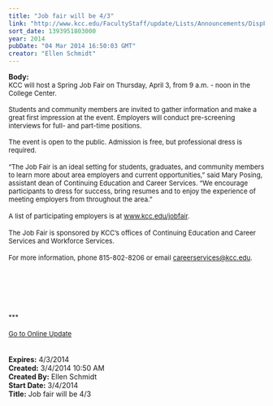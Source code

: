 ```yaml
---
title: "Job fair will be 4/3"
link: "http://www.kcc.edu/FacultyStaff/update/Lists/Announcements/DispForm.aspx?ID=1431"
sort_date: 1393951803000
year: 2014
pubDate: "04 Mar 2014 16:50:03 GMT"
creator: "Ellen Schmidt"
---
```


<div><b>Body:</b> <div class="ExternalClass7CE8B680EB894E308D497CC52A696405"><div>
<div><font size="2">KCC will host a Spring Job Fair on Thursday, April 3, from 9 a.m. - noon in the College Center. <br /><br />Students and community members are invited to gather information and make a great first impression at the event. Employers will conduct pre-screening interviews for full- and part-time positions. <br /><br />The event is open to the public. Admission is free, but professional dress is required.</font></div>
<div><font size="2"></font> </div>
<div><font size="2"></font></div>
<div><font size="2">“The Job Fair is an ideal setting for students, graduates, and community members to learn more about area employers and current opportunities,” said Mary Posing, assistant dean of Continuing Education and Career Services. “We encourage participants to dress for success, bring resumes and to enjoy the experience of meeting employers from throughout the area.”</font></div>
<div><font size="2"></font> </div>
<div><font size="2"></font></div>
<div><font size="2">A list of participating employers is at </font><a href="/jobfair"><font size="2">www.kcc.edu/jobfair</font></a><font size="2">. </font></div>
<div><font size="2"></font> </div>
<div><font size="2"></font></div>
<div><font size="2">The Job Fair is sponsored by KCC’s offices of Continuing Education and Career Services and Workforce Services.</font></div>
<div><br /><font size="2">For more information, phone 815-802-8206 or email </font><a href="mailto:careerservices@kcc.edu"><font size="2">careerservices@kcc.edu</font></a><font size="2">.</font></div>
<div><font size="2"></font> </div>
<div><font size="2"></font> </div>
<div>
<div><font size="2"></font></div>
<div><font size="2"></font> </div>
<div><font size="2"></font> </div>
<div><font size="2"><br /></font> </div>
<div><font size="2">***</font></div>
<div><font size="2"></font> </div>
<div><font size="2"></font></div>
<div><font size="2"></font></div>
<div><font size="2"></font></div>
<div><font size="2"></font></div>
<div><font size="2"></font></div>
<div><font size="2"></font></div>
<div><font size="2"></font></div>
<div><font size="2"></font></div>
<div><font size="2"></font></div>
<div><font size="2"></font></div>
<div><font size="2"></font></div>
<div><font size="2"></font></div>
<div><font size="2"></font></div>
<div><font size="2"></font></div>
<div><font size="2"></font></div>
<div><font size="2"></font></div>
<div><a href="/FacultyStaff/update/Pages/dailyupdate.aspx"><font size="2">Go to Online Update</font></a></div>
<div><font size="2"></font></div>
<div><font size="2"></font></div>
<div><font size="2"></font></div>
<div><font size="2"></font> </div>
<div><font size="2"></font> </div></div></div></div></div>
<div><b>Expires:</b> 4/3/2014</div>
<div><b>Created:</b> 3/4/2014 10:50 AM</div>
<div><b>Created By:</b> Ellen Schmidt</div>
<div><b>Start Date:</b> 3/4/2014</div>
<div><b>Title:</b> Job fair will be 4/3</div>
